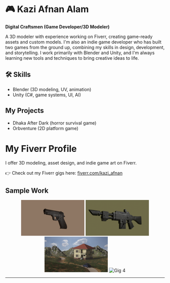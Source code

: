 # 🎮 Kazi Afnan Alam 
**Digital Craftsmen (Game Developer/3D Modeler)**

A 3D modeler with experience working on Fiverr, creating game-ready assets and custom models. I'm also an indie game developer who has built two games from the ground up, combining my skills in design, development, and storytelling. I work primarily with Blender and Unity, and I'm always learning new tools and techniques to bring creative ideas to life.

## 🛠 Skills
- Blender (3D modeling, UV, animation)
- Unity (C#, game systems, UI, AI)
  
## My Projects
- Dhaka After Dark (horror survival game)
- Orbventure (2D platform game)
  
# My Fiverr Profile

I offer 3D modeling, asset design, and indie game art on Fiverr.

👉 Check out my Fiverr gigs here: [fiverr.com/kazi_afnan](https://www.fiverr.com/kazi_afnan)

## Sample Work

<p align="center">
  <img src="images/PistolModel.png" alt="Gig 1" width="200"/>
  <img src="images/SciFiRifle.png" alt="Gig 2" width="200"/>
  <img src="images/House.png" alt="Gig 3" width="200"/>
  <img src="images/Riverside.png" alt="Gig 4" width="200"/>
</p>

---
